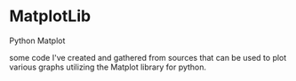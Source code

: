 # MatplotLib
Python Matplot

some code I've created and gathered from sources that can be used to plot various graphs utilizing the Matplot library for python.
